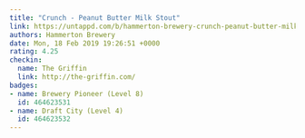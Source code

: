 ```yaml
---
title: "Crunch - Peanut Butter Milk Stout"
link: https://untappd.com/b/hammerton-brewery-crunch-peanut-butter-milk-stout/2515713
authors: Hammerton Brewery
date: Mon, 18 Feb 2019 19:26:51 +0000
rating: 4.25
checkin:
  name: The Griffin
  link: http://the-griffin.com/
badges:
- name: Brewery Pioneer (Level 8)
  id: 464623531
- name: Draft City (Level 4)
  id: 464623532
---
```

